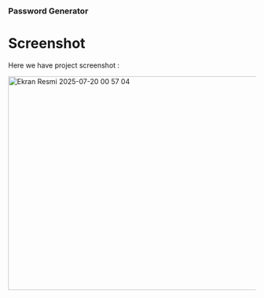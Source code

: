 ### Password Generator

# Screenshot
Here we have project screenshot :

<img width="684" height="435" alt="Ekran Resmi 2025-07-20 00 57 04" src="https://github.com/user-attachments/assets/e73abb50-970e-4e00-9a28-809f0e42e15e" />

